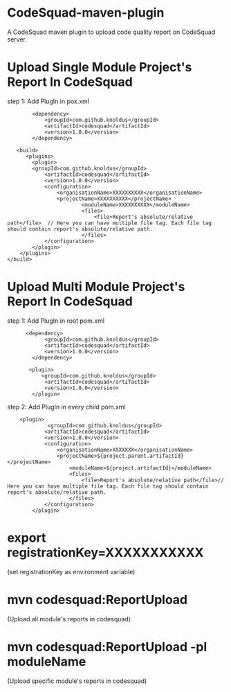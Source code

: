 # CodeSquad-maven-plugin
A CodeSquad maven plugin to upload code quality report on CodeSquad server.

# Upload Single Module Project's Report In CodeSquad 

step 1: Add PlugIn in pox.xml
          
            <dependency>
                <groupId>com.github.knoldus</groupId>
                <artifactId>codesquad</artifactId>
                <version>1.0.0</version>
            </dependency>
     
       <build>
          <plugins>
            <plugin>
            <groupId>com.github.knoldus</groupId>
                <artifactId>codesquad</artifactId>
                <version>1.0.0</version>                            
                <configuration>
                    <organisationName>XXXXXXXXXX</organisationName>
                    <projectName>XXXXXXXXXX</projectName>
                            <moduleName>XXXXXXXXXX</moduleName>
                            <files>
                                <file>Report's absolute/relative path</file>  // Here you can have multiple file tag. Each file tag should contain report's absolute/relative path. 
                            </files>                 
                </configuration>
            </plugin>
        </plugins>
    </build>
    

# Upload Multi Module Project's Report In CodeSquad 

step 1: Add PlugIn in root pom.xml

          <dependency>
                <groupId>com.github.knoldus</groupId>
                <artifactId>codesquad</artifactId>
                <version>1.0.0</version>
            </dependency>
         
           <plugin>
               <groupId>com.github.knoldus</groupId>
                <artifactId>codesquad</artifactId>
                <version>1.0.0</version>
            </plugin>
            
            
 step 2: Add PlugIn in every child pom.xml
 
        <plugin>
                 <groupId>com.github.knoldus</groupId>
                <artifactId>codesquad</artifactId>
                <version>1.0.0</version>
                <configuration>
                    <organisationName>XXXXXXX</organisationName>
                    <projectName>${project.parent.artifactId}</projectName>
                        <moduleName>${project.artifactId}</moduleName>
                        <files>
                            <file>Report's absolute/relative path</file>// Here you can have multiple file tag. Each file tag should contain report's absolute/relative path. 
                        </files>
                </configuration>
            </plugin>


# export registrationKey=XXXXXXXXXXX
(set registrationKey as environment variable)
# mvn codesquad:ReportUpload
(Upload all module's reports in codesquad)
# mvn codesquad:ReportUpload -pl moduleName
(Upload specific module's reports in codesquad)
